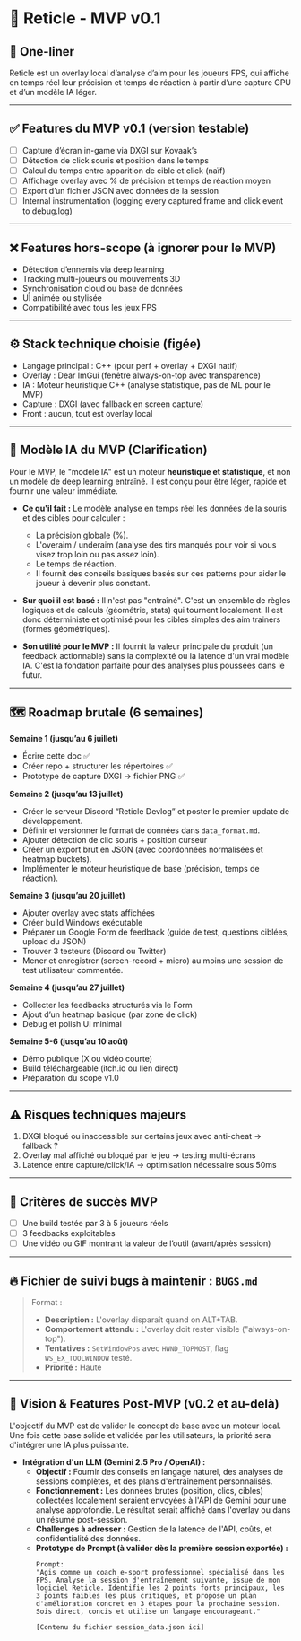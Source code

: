 # 🎯 Reticle - MVP v0.1

## 🧠 One-liner
Reticle est un overlay local d’analyse d’aim pour les joueurs FPS, qui affiche en temps réel leur précision et temps de réaction à partir d’une capture GPU et d’un modèle IA léger.

---

## ✅ Features du MVP v0.1 (version testable)

- [ ] Capture d’écran in-game via DXGI sur Kovaak’s
- [ ] Détection de click souris et position dans le temps
- [ ] Calcul du temps entre apparition de cible et click (naïf)
- [ ] Affichage overlay avec % de précision et temps de réaction moyen
- [ ] Export d’un fichier JSON avec données de la session
- [ ] Internal instrumentation (logging every captured frame and click event to debug.log)

---

## ❌ Features hors-scope (à ignorer pour le MVP)

- Détection d’ennemis via deep learning
- Tracking multi-joueurs ou mouvements 3D
- Synchronisation cloud ou base de données
- UI animée ou stylisée
- Compatibilité avec tous les jeux FPS

---

## ⚙️ Stack technique choisie (figée)

- Langage principal : C++ (pour perf + overlay + DXGI natif)
- Overlay : Dear ImGui (fenêtre always-on-top avec transparence)
- IA : Moteur heuristique C++ (analyse statistique, pas de ML pour le MVP)
- Capture : DXGI (avec fallback en screen capture)
- Front : aucun, tout est overlay local

---

## 🤖 Modèle IA du MVP (Clarification)

Pour le MVP, le "modèle IA" est un moteur **heuristique et statistique**, et non un modèle de deep learning entraîné. Il est conçu pour être léger, rapide et fournir une valeur immédiate.

*   **Ce qu'il fait :** Le modèle analyse en temps réel les données de la souris et des cibles pour calculer :
    *   La précision globale (%).
    *   L'overaim / underaim (analyse des tirs manqués pour voir si vous visez trop loin ou pas assez loin).
    *   Le temps de réaction.
    *   Il fournit des conseils basiques basés sur ces patterns pour aider le joueur à devenir plus constant.

*   **Sur quoi il est basé :** Il n'est pas "entraîné". C'est un ensemble de règles logiques et de calculs (géométrie, stats) qui tournent localement. Il est donc déterministe et optimisé pour les cibles simples des aim trainers (formes géométriques).

*   **Son utilité pour le MVP :** Il fournit la valeur principale du produit (un feedback actionnable) sans la complexité ou la latence d'un vrai modèle IA. C'est la fondation parfaite pour des analyses plus poussées dans le futur.

---

## 🗺️ Roadmap brutale (6 semaines)

**Semaine 1 (jusqu’au 6 juillet)**  
- Écrire cette doc ✅  
- Créer repo + structurer les répertoires ✅  
- Prototype de capture DXGI → fichier PNG ✅  

**Semaine 2 (jusqu’au 13 juillet)**  
- Créer le serveur Discord “Reticle Devlog” et poster le premier update de développement.
- Définir et versionner le format de données dans `data_format.md`.
- Ajouter détection de clic souris + position curseur  
- Créer un export brut en JSON (avec coordonnées normalisées et heatmap buckets).
- Implémenter le moteur heuristique de base (précision, temps de réaction).

**Semaine 3 (jusqu’au 20 juillet)**  
- Ajouter overlay avec stats affichées  
- Créer build Windows exécutable  
- Préparer un Google Form de feedback (guide de test, questions ciblées, upload du JSON)
- Trouver 3 testeurs (Discord ou Twitter)
- Mener et enregistrer (screen-record + micro) au moins une session de test utilisateur commentée.

**Semaine 4 (jusqu’au 27 juillet)**  
- Collecter les feedbacks structurés via le Form
- Ajout d’un heatmap basique (par zone de click)  
- Debug et polish UI minimal

**Semaine 5-6 (jusqu’au 10 août)**  
- Démo publique (X ou vidéo courte)  
- Build téléchargeable (itch.io ou lien direct)  
- Préparation du scope v1.0

---

## ⚠️ Risques techniques majeurs

1. DXGI bloqué ou inaccessible sur certains jeux avec anti-cheat → fallback ?
2. Overlay mal affiché ou bloqué par le jeu → testing multi-écrans
3. Latence entre capture/click/IA → optimisation nécessaire sous 50ms

---

## 🎯 Critères de succès MVP

- [ ] Une build testée par 3 à 5 joueurs réels
- [ ] 3 feedbacks exploitables
- [ ] Une vidéo ou GIF montrant la valeur de l’outil (avant/après session)

---

## 🔥 Fichier de suivi bugs à maintenir : `BUGS.md`
> Format :  
> - **Description :** L'overlay disparaît quand on ALT+TAB.
> - **Comportement attendu :** L'overlay doit rester visible ("always-on-top").
> - **Tentatives :** `SetWindowPos` avec `HWND_TOPMOST`, flag `WS_EX_TOOLWINDOW` testé.
> - **Priorité :** Haute

---

## 🚀 Vision & Features Post-MVP (v0.2 et au-delà)

L'objectif du MVP est de valider le concept de base avec un moteur local. Une fois cette base solide et validée par les utilisateurs, la priorité sera d'intégrer une IA plus puissante.

-   **Intégration d'un LLM (Gemini 2.5 Pro / OpenAI) :**
    -   **Objectif :** Fournir des conseils en langage naturel, des analyses de sessions complètes, et des plans d'entraînement personnalisés.
    -   **Fonctionnement :** Les données brutes (position, clics, cibles) collectées localement seraient envoyées à l'API de Gemini pour une analyse approfondie. Le résultat serait affiché dans l'overlay ou dans un résumé post-session.
    -   **Challenges à adresser :** Gestion de la latence de l'API, coûts, et confidentialité des données.
    -   **Prototype de Prompt (à valider dès la première session exportée) :**
        ```text
        Prompt:
        "Agis comme un coach e-sport professionnel spécialisé dans les FPS. Analyse la session d'entraînement suivante, issue de mon logiciel Reticle. Identifie les 2 points forts principaux, les 3 points faibles les plus critiques, et propose un plan d'amélioration concret en 3 étapes pour la prochaine session. Sois direct, concis et utilise un langage encourageant."

        [Contenu du fichier session_data.json ici]
        ```
